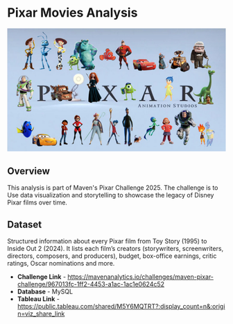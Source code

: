 # Pixar Movies Analysis

![](https://github.com/sshreya/PortfolioProjects/blob/main/Pixar%20Movies%20Analysis/images/pixar_animation_studios_wallpaper__1995_2023__by_coolteen15_dg1u1e3-fullview.jpg)

## Overview
This analysis is part of Maven's Pixar Challenge 2025. The challenge is to Use data visualization and storytelling to showcase the legacy of Disney Pixar films over time.

##  Dataset
Structured information about every Pixar film from Toy Story (1995) to Inside Out 2 (2024). 
It lists each film’s creators (storywriters, screenwriters, directors, composers, and producers), budget, box-office earnings, critic ratings, Oscar nominations and more.

- **Challenge Link** - https://mavenanalytics.io/challenges/maven-pixar-challenge/967013fc-1ff2-4453-a1ac-1ac1e0624c52
- **Database** - MySQL
- **Tableau Link** - https://public.tableau.com/shared/M5Y6MQTRT?:display_count=n&:origin=viz_share_link
